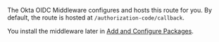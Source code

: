 The Okta OIDC Middleware configures and hosts this route for you. By default, the route is hosted at `/authorization-code/callback`.

You install the middleware later in [Add and Configure Packages](#add-and-configure-packages).

